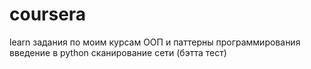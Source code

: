 # coursera
learn
задания по моим курсам 
ООП и паттерны программирования
введение в python
сканирование сети (бэтта тест)

